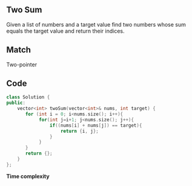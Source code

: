 ## Two Sum
Given a list of numbers and a target value find two numbers whose sum equals the target value and return their indices.

## Match
Two-pointer

## Code
```c++
class Solution {
public:
    vector<int> twoSum(vector<int>& nums, int target) {
       for (int i = 0; i<nums.size(); i++){
            for(int j=i+1; j<nums.size(); j++){
                if((nums[i] + nums[j]) == target){
                    return {i, j};
                }
            }
       } 
       return {};
    }
};
```
**Time complexity**